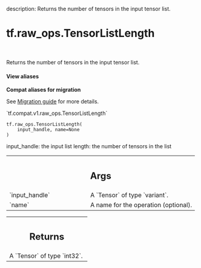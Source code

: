 description: Returns the number of tensors in the input tensor list.

<div itemscope itemtype="http://developers.google.com/ReferenceObject">
<meta itemprop="name" content="tf.raw_ops.TensorListLength" />
<meta itemprop="path" content="Stable" />
</div>

# tf.raw_ops.TensorListLength

<!-- Insert buttons and diff -->

<table class="tfo-notebook-buttons tfo-api nocontent" align="left">

</table>



Returns the number of tensors in the input tensor list.

<section class="expandable">
  <h4 class="showalways">View aliases</h4>
  <p>
<b>Compat aliases for migration</b>
<p>See
<a href="https://www.tensorflow.org/guide/migrate">Migration guide</a> for
more details.</p>
<p>`tf.compat.v1.raw_ops.TensorListLength`</p>
</p>
</section>

<pre class="devsite-click-to-copy prettyprint lang-py tfo-signature-link">
<code>tf.raw_ops.TensorListLength(
    input_handle, name=None
)
</code></pre>



<!-- Placeholder for "Used in" -->

input_handle: the input list
length: the number of tensors in the list

<!-- Tabular view -->
 <table class="responsive fixed orange">
<colgroup><col width="214px"><col></colgroup>
<tr><th colspan="2"><h2 class="add-link">Args</h2></th></tr>

<tr>
<td>
`input_handle`
</td>
<td>
A `Tensor` of type `variant`.
</td>
</tr><tr>
<td>
`name`
</td>
<td>
A name for the operation (optional).
</td>
</tr>
</table>



<!-- Tabular view -->
 <table class="responsive fixed orange">
<colgroup><col width="214px"><col></colgroup>
<tr><th colspan="2"><h2 class="add-link">Returns</h2></th></tr>
<tr class="alt">
<td colspan="2">
A `Tensor` of type `int32`.
</td>
</tr>

</table>

